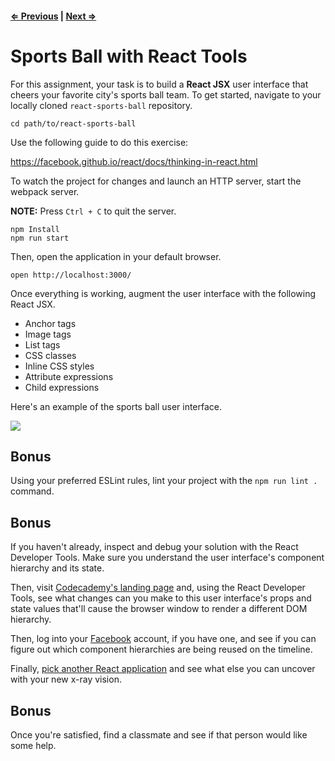 #### [⇐ Previous](sports_ball_with_react.md) | [Next ⇒](README.md)

# Sports Ball with React Tools

For this assignment, your task is to build a **React JSX** user interface that cheers your favorite city's sports ball team. To get started, navigate to your locally cloned `react-sports-ball` repository.

```shell
cd path/to/react-sports-ball
```
Use the following guide to do this exercise:

https://facebook.github.io/react/docs/thinking-in-react.html

To watch the project for changes and launch an HTTP server, start the webpack server.

**NOTE:** Press `Ctrl + C` to quit the server.

```shell
npm Install
npm run start
```

Then, open the application in your default browser.

```shell
open http://localhost:3000/
```

Once everything is working, augment the user interface with the following React JSX.

- Anchor tags
- Image tags
- List tags
- CSS classes
- Inline CSS styles
- Attribute expressions
- Child expressions

Here's an example of the sports ball user interface.

![](https://students-gschool-production.s3.amazonaws.com/uploads/asset/file/326/95DE5AEC-7D4E-4C09-9C80-2239EF8F7C8F-570-0000DE059D556159.gif)

## Bonus

Using your preferred ESLint rules, lint your project with the `npm run lint .` command.

## Bonus

If you haven't already, inspect and debug your solution with the React Developer Tools. Make sure you understand the user interface's component hierarchy and its state.

Then, visit [Codecademy's landing page](https://www.codecademy.com/) and, using the React Developer Tools, see what changes can you make to this user interface's props and state values that'll cause the browser window to render a different DOM hierarchy.

Then, log into your [Facebook](https://www.facebook.com/) account, if you have one, and see if you can figure out which component hierarchies are being reused on the timeline.

Finally, [pick another React application](https://github.com/facebook/react/wiki/Sites-Using-React) and see what else you can uncover with your new x-ray vision.

## Bonus

Once you're satisfied, find a classmate and see if that person would like some help.
